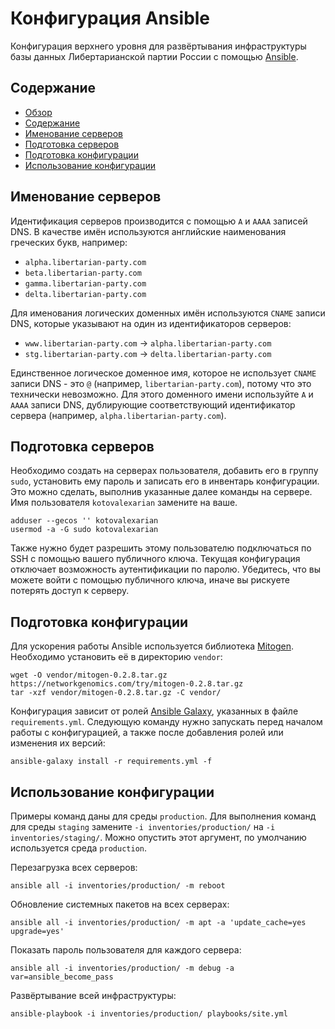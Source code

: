 Конфигурация Ansible
====================

Конфигурация верхнего уровня для развёртывания инфраструктуры базы данных
Либертарианской партии России с помощью [Ansible](https://www.ansible.com).



Содержание
----------

* [Обзор](#конфигурация-ansible)
* [Содержание](#содержание)
* [Именование серверов](#именование-серверов)
* [Подготовка серверов](#подготовка-серверов)
* [Подготовка конфигурации](#подготовка-конфигурации)
* [Использование конфигурации](#использование-конфигурации)



Именование серверов
-------------------

Идентификация серверов производится с помощью `A` и `AAAA` записей DNS.
В качестве имён используются английские наименования греческих букв, например:

* `alpha.libertarian-party.com`
* `beta.libertarian-party.com`
* `gamma.libertarian-party.com`
* `delta.libertarian-party.com`

Для именования логических доменных имён используются `CNAME` записи DNS,
которые указывают на один из идентификаторов серверов:

* `www.libertarian-party.com` -> `alpha.libertarian-party.com`
* `stg.libertarian-party.com` -> `delta.libertarian-party.com`

Единственное логическое доменное имя, которое не использует `CNAME` записи DNS -
это `@` (например, `libertarian-party.com`), потому что это технически
невозможно. Для этого доменного имени используйте `A` и `AAAA` записи DNS,
дублирующие соответствующий идентификатор сервера
(например, `alpha.libertarian-party.com`).



Подготовка серверов
-------------------

Необходимо создать на серверах пользователя, добавить его в группу `sudo`,
установить ему пароль и записать его в инвентарь конфигурации. Это можно
сделать, выполнив указанные далее команды на сервере. Имя пользователя
`kotovalexarian` замените на ваше.

```
adduser --gecos '' kotovalexarian
usermod -a -G sudo kotovalexarian
```

Также нужно будет разрешить этому пользователю подключаться по SSH с помощью
вашего публичного ключа. Текущая конфигурация отключает возможность
аутентификации по паролю. Убедитесь, что вы можете войти с помощью публичного
ключа, иначе вы рискуете потерять доступ к серверу.



Подготовка конфигурации
-----------------------

Для ускорения работы Ansible используется библиотека
[Mitogen](https://mitogen.networkgenomics.com/). Необходимо установить её
в директорию `vendor`:

```
wget -O vendor/mitogen-0.2.8.tar.gz https://networkgenomics.com/try/mitogen-0.2.8.tar.gz
tar -xzf vendor/mitogen-0.2.8.tar.gz -C vendor/
```

Конфигурация зависит от ролей [Ansible Galaxy](https://galaxy.ansible.com),
указанных в файле `requirements.yml`. Следующую команду нужно запускать
перед началом работы с конфигурацией, а также после добавления ролей
или изменения их версий:

```
ansible-galaxy install -r requirements.yml -f
```



Использование конфигурации
--------------------------

Примеры команд даны для среды `production`. Для выполнения команд для среды
`staging` замените `-i inventories/production/` на `-i inventories/staging/`.
Можно опустить этот аргумент, по умолчанию используется среда `production`.

Перезагрузка всех серверов:

```
ansible all -i inventories/production/ -m reboot
```

Обновление системных пакетов на всех серверах:

```
ansible all -i inventories/production/ -m apt -a 'update_cache=yes upgrade=yes'
```

Показать пароль пользователя для каждого сервера:

```
ansible all -i inventories/production/ -m debug -a var=ansible_become_pass
```

Развёртывание всей инфраструктуры:

```
ansible-playbook -i inventories/production/ playbooks/site.yml
```
